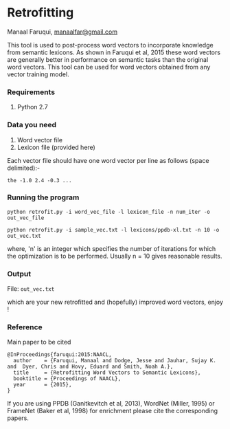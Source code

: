 # Retrofitting
Manaal Faruqui, manaalfar@gmail.com

This tool is used to post-process word vectors to incorporate
knowledge from semantic lexicons. As shown in Faruqui et al, 2015
these word vectors are generally better in performance on semantic
tasks than the original word vectors. This tool can be used for
word vectors obtained from any vector training model.

### Requirements

1. Python 2.7

### Data you need
1. Word vector file
2. Lexicon file (provided here)

Each vector file should have one word vector per line as follows (space delimited):-

```the -1.0 2.4 -0.3 ...```

### Running the program

```python retrofit.py -i word_vec_file -l lexicon_file -n num_iter -o out_vec_file```

```python retrofit.py -i sample_vec.txt -l lexicons/ppdb-xl.txt -n 10 -o out_vec.txt```

where, 'n' is an integer which specifies the number of iterations for which the
optimization is to be performed.  Usually n = 10 gives reasonable results.

### Output
File: ```out_vec.txt```

which are your new retrofitted and (hopefully) improved word vectors, enjoy !

### Reference

Main paper to be cited
```
@InProceedings{faruqui:2015:NAACL,
  author    = {Faruqui, Manaal and Dodge, Jesse and Jauhar, Sujay K.  and  Dyer, Chris and Hovy, Eduard and Smith, Noah A.},
  title     = {Retrofitting Word Vectors to Semantic Lexicons},
  booktitle = {Proceedings of NAACL},
  year      = {2015},
}
```

If you are using PPDB (Ganitkevitch et al, 2013), WordNet (Miller, 1995) or FrameNet (Baker et al, 1998) for enrichment please cite the corresponding papers.

